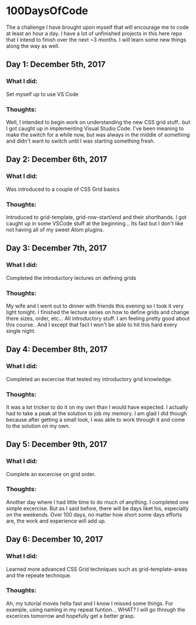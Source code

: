 # 100DaysOfCode
The a challenge I have brought upon myself that will encourage me to code at least an hour a day. I have a lot of unfinished projects in this here repo that I intend to finish over the next ~3 months. I will learn some new things along the way as well.

## Day 1: December 5th, 2017
### What I did: 
Set myself up to use VS Code
### Thoughts: 
Well, I intended to begin work on understanding the new CSS grid stuff.. but I got caught up in implementing Visual Studio Code. I've been meaning to make the switch for a while now, but was always in the middle of something and didn't want to switch until I was starting something fresh.

## Day 2: December 6th, 2017
### What I did: 
Was introduced to a couple of CSS Grid basics
### Thoughts: 
Introduced to grid-template, grid-row-start/end and their shorthands. I got caught up in some VSCode stuff at the beginning... Its fast but I don't like not having all of my sweet Atom plugins.

## Day 3: December 7th, 2017
### What I did: 
Completed the introductory lectures on defining grids
### Thoughts:
My wife and I went out to dinner with friends this evening so I took it very light tonight. I finished the lecture series on how to define grids and change there sizes, order, etc... All introductory stuff. I am feeling pretty good about this course.. And I except that fact I won't be able to hit this hard every single night.

## Day 4: December 8th, 2017
### What I did:
Completed an excercise that tested my introductory grid knowledge.
### Thoughts:
It was a lot tricker to do it on my own than I would have expected. I actually had to take a peak at the solution to job my memory. I am glad I did though because after getting a small look, I was able to work through it and come to the solution on my own.

## Day 5: December 9th, 2017
### What I did:
Complete an excercise on grid order.
### Thoughts:
Another day where I had little time to do much of anything. I completed one simple excercise. But as I said before, there will be days liket his, especially on the weekends. Over 100 days, no matter how short some days efforts are, the work and experience will add up.

## Day 6: December 10, 2017
### What I did:
Learned more advanced CSS Grid techniques such as grid-template-areas and the repeate technique.
### Thoughts:
Ah, my tutorial moves hella fast and I know I missed some things. For example, using naming in my repeat funtion... WHAT? I will go through the excerices tomorrow and hopefully get a better grasp.